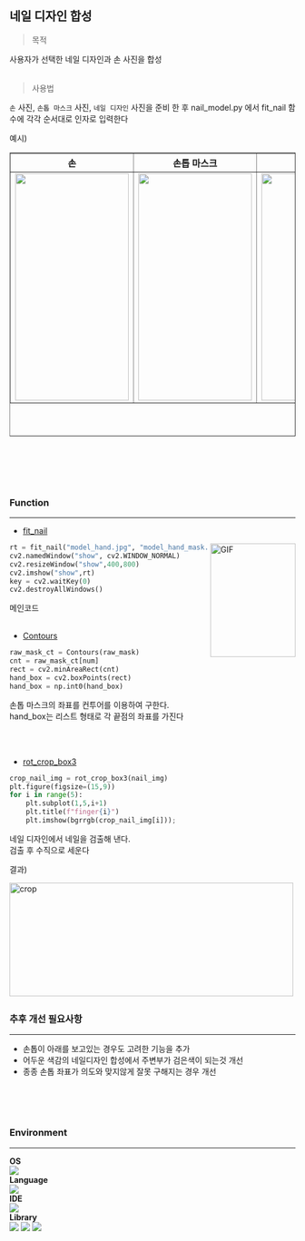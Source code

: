 ## 네일 디자인 합성

> 목적

사용자가 선택한 네일 디자인과 손 사진을 합성</br></br>

> 사용법

`손` 사진, `손톱 마스크` 사진, `네일 디자인` 사진을 준비 한 후 nail_model.py 에서 fit_nail 함수에 각각 순서대로 인자로 입력한다</br>
<div>예시)
  <body>
   <table border="1" width="700" height="500">
      <th align="center">손</th> 
      <th align="center">손톱 마스크</th> 
      <th align="center">네일 디자인</th> 
      <tr>
        <td align="center"> <img src="https://user-images.githubusercontent.com/102013100/183286074-827b7f70-e6cb-4830-874e-7c4867fef222.jpg" width=200 height=400>
        </td> 
        <td align="center"><img src="https://user-images.githubusercontent.com/102013100/183286085-68af3198-1ce2-4f7e-952c-b0200ee12fad.jpg" width=200 height=400>
        </td>
        <td align="center"><img src="https://user-images.githubusercontent.com/102013100/183286100-0c6c305a-e54d-4763-b6f9-df269cec0f9c.png" width=200 height=400>
        </td>
      </tr>
  </table>
  </body>
</div>
</br></br></br></br>

### Function
---

- [fit_nail]("https://github.com/9mynamemj7/Multi_FinalProject/blob/master/NailModel/fit_nail/nail_model.py")

  <img align="right" alt="GIF" src="https://user-images.githubusercontent.com/102013100/181448792-c469c376-63f2-42b9-bb9e-94689a3007f1.gif?raw=true" width="150" height="200" />

```python
rt = fit_nail("model_hand.jpg", "model_hand_mask.jpg", "design (1).png")
cv2.namedWindow("show", cv2.WINDOW_NORMAL)
cv2.resizeWindow("show",400,800)
cv2.imshow("show",rt)
key = cv2.waitKey(0)
cv2.destroyAllWindows()
```
메인코드
</br>
</br>

-  [Contours]("https://github.com/9mynamemj7/Multi_FinalProject/blob/master/NailModel/fit_nail/nail_function.py")

```python
raw_mask_ct = Contours(raw_mask)
cnt = raw_mask_ct[num]
rect = cv2.minAreaRect(cnt)
hand_box = cv2.boxPoints(rect)
hand_box = np.int0(hand_box)
```
손톱 마스크의 좌표를 컨투어를 이용하여 구한다.</br>
hand_box는 리스트 형태로 각 끝점의 좌표를 가진다

</br>
</br>

- [rot_crop_box3]("https://github.com/9mynamemj7/Multi_FinalProject/blob/master/NailModel/fit_nail/nail_function.py")

```python
crop_nail_img = rot_crop_box3(nail_img)
plt.figure(figsize=(15,9))
for i in range(5):
    plt.subplot(1,5,i+1)
    plt.title(f"finger{i}")
    plt.imshow(bgrrgb(crop_nail_img[i]));
```
네일 디자인에서 네일을 검출해 낸다.</br>
검출 후 수직으로 세운다

<body>
  <div>
    <p>결과)</p>
    <img align="left" alt="crop" src="https://user-images.githubusercontent.com/102013100/183378958-ebfe48b7-3004-45e1-93cf-5fad61300998.png" width=500 height=200>
  </div>
</body>
</br></br></br></br></br></br></br></br></br></br></br></br>


### 추후 개선 필요사항
---
- 손톱이 아래를 보고있는 경우도 고려한 기능을 추가
- 어두운 색감의 네일디자인 합성에서 주변부가 검은색이 되는것 개선
- 종종 손톱 좌표가 의도와 맞지않게 잘못 구해지는 경우 개선 


</br></br></br>
### Environment
---


__OS__</br>
<img src="https://img.shields.io/badge/Windows10-0078D6?style=flat-square&logo=Windows&logoColor=white"/></br>
__Language__</br>
<img src="https://img.shields.io/badge/Python 3.7-3776AB?style=flat-square&logo=Python&logoColor=white"/></br>
__IDE__</br>
<img src="https://img.shields.io/badge/Visual Studio Code-007ACC?style=flat-square&logo=Visual Studio Code&logoColor=#F37626"/></br>
__Library__</br>
<img src="https://img.shields.io/badge/OpenCV-5C3EE8?style=flat-square&logo=OpenCV&logoColor=white"/>
<img src="https://img.shields.io/badge/Numpy-013243?style=flat-square&logo=Numpy&logoColor=white"/>
<img src="https://img.shields.io/badge/Matplotlib-013243?style=flat-square&logo=Matplotlib&logoColor=white"/>



